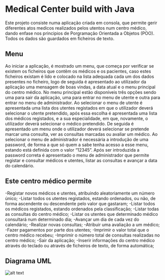 # Medical Center build with Java

Este projeto consiste numa aplicação criada em consola, que permite gerir diferentes atos medicos realizados pelos utentos num centro médico, dando enfase nos principios de Porgramação Orientada a Objetos (POO). Todos os dados são guardados em ficheiros de texto.

## Menu

Ao iniciar a aplicação, é mostrado um menu, que começa por verificar se existem os ficheiros que contêm os médicos e os pacientes, caso estes ficheiros existam é lido e colocado na lista adequada cada um dos dados presentes no ficheiro, logo de seguida é apresentado ao utilizador da aplicação uma mensagem de boas vindas, a data atual e o menu principal do centro médico.
No menu principal estão disponíveis três opções sendo uma para sair da aplicação, uma para entrar no menu de utente e outra para entrar no menu de administrador.
Ao selecionar o menu de utente é apresentada uma lista dos utentes registados em que o utilizador deverá selecionar o utente pretendido, após essa escolha é apresentada uma lista dos médicos registados, e a sua especialidade, em que, novamente, o utilizador deverá selecionar o médico pretendido. De seguida é apresentado um menu onde o utilizador deverá selecionar se pretende marcar uma consulta, ver as consultas marcadas ou avaliar um médico.
Ao selecionar o menu de administrador é necessária a introdução de uma password, de forma a que só quem a sabe tenha acesso a esse menu, estando está definida com o valor “12345”. Após ser introduzida a password correta é apresentado o menu de administrador que permite registar e consultar médicos e utentes, listar as consultas e avançar a data do calendário.

## Este centro médico permite
-Registar novos médicos e utentes, atribuindo aleatoriamente um número único;
-Listar todos os utentes registados, estando ordenados, ou não, de forma ascendente ou descendente pelo valor que gastaram;
-Listar todos os médicos registados, estando ordenados pela classificação;
-Listar todas as consultas do centro médico;
-Listar os utentes que determinado médico consultará num determinado dia;
-Avançar um dia de cada vez do calendário;
-Realizar novas consultas;
-Atribuir uma avaliação a um médico;
-Fazer pagamentos por parte dos utentes;
-Imprimir o valor total que o centro médico recebeu;
-Imprimir o número total de consultas realizadas no centro médico;
-Sair da aplicação;
-Inserir informações do centro médico através do teclado ou através de ficheiros de texto, de forma automática;

## Diagrama UML

![alt text](https://drive.google.com/file/d/1YNAOnuYQgzAAYRKDf_s-ryVxLTVhb0TA/view?usp=sharing "UML")
